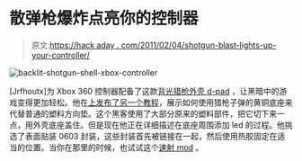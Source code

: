 # 散弹枪爆炸点亮你的控制器

> 原文:[https://hack aday . com/2011/02/04/shotgun-blast-lights-up-your-controller/](https://hackaday.com/2011/02/04/shotgun-blast-lights-up-your-controller/)

![](../Images/4a21fe90c92e4dd2af0541dd7c0b54f9.png "backlit-shotgun-shell-xbox-controller")

[Jrfhoutx]为 Xbox 360 控制器配备了这款[背光猎枪外壳 d-pad](http://www.acidmods.com/forum/index.php/topic,38610.0.html) ，让黑暗中的游戏变得更加轻松。他在[上发布了另一个教程](http://www.acidmods.com/forum/index.php?PHPSESSID=fa243b05e2abb9e8edc02ff58887caa5&/topic,35905.0.html)，展示如何使用猎枪子弹的黄铜底座来代替普通的塑料方向垫。这个黑客使用了大部分原来的塑料部件，把它切下来一点，用外壳底座盖住。但是现在他正在详细描述在底座周围添加 led 的过程。他挑选了表面贴装 0603 封装，这些封装首先被链接在一起，然后使用热胶固定在适当的位置。当你在那里的时候，也试试这个[速射 mod](http://hackaday.com/2008/07/28/simple-xbox-360-rapid-fire-mod/) 。